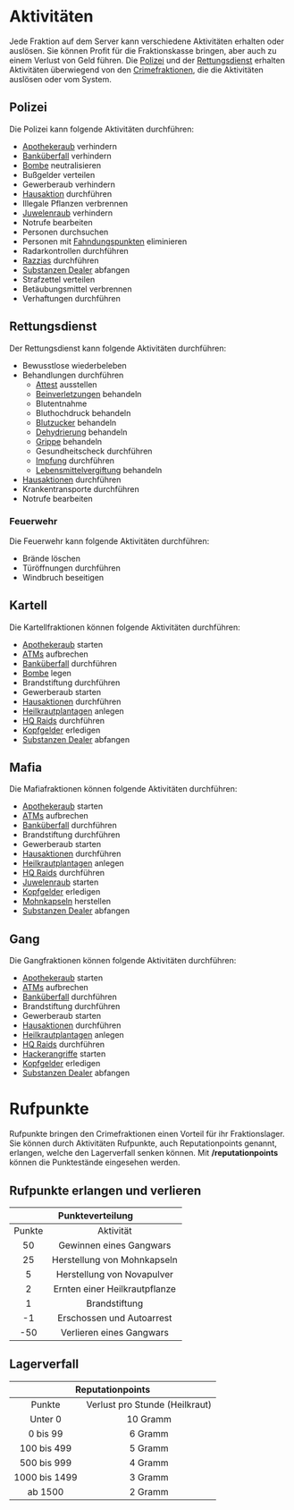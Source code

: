 # Aktivitäten

Jede Fraktion auf dem Server kann verschiedene Aktivitäten erhalten oder auslösen. Sie können Profit für die Fraktionskasse bringen, aber auch zu einem Verlust von Geld führen. Die [Polizei](polizei.md) und der [Rettungsdienst](rettungsdienst.md) erhalten Aktivitäten überwiegend von den [Crimefraktionen](allgemein.md), die die Aktivitäten auslösen oder vom System.

## Polizei
Die Polizei kann folgende Aktivitäten durchführen:

* [Apothekeraub](apothekenraub.md) verhindern
* [Banküberfall](banküberfall.md) verhindern
* [Bombe](bomben.md) neutralisieren
* Bußgelder verteilen
* Gewerberaub verhindern
* [Hausaktion](hausaktionen.md) durchführen
* Illegale Pflanzen verbrennen
* [Juwelenraub](juwelenraub.md) verhindern
* Notrufe bearbeiten
* Personen durchsuchen
* Personen mit [Fahndungspunkten](../../pages/allgemein/fahndungspunkte.md) eliminieren
* Radarkontrollen durchführen
* [Razzias](hqraids.md) durchführen
* [Substanzen Dealer](substanzendealer.md) abfangen
* Strafzettel verteilen
* Betäubungsmittel verbrennen
* Verhaftungen durchführen

## Rettungsdienst
Der Rettungsdienst kann folgende Aktivitäten durchführen:

- Bewusstlose wiederbeleben
- Behandlungen durchführen
    - [Attest](../../pages/krankheiten/rezepte.md) ausstellen
    - [Beinverletzungen](../../pages/krankheiten/beinverletzungen.md) behandeln
    - Blutentnahme
    - Bluthochdruck behandeln
    - [Blutzucker](../../pages/krankheiten/blutzucker.md) behandeln
    - [Dehydrierung](../../pages/krankheiten/dehydration.md) behandeln
    - [Grippe](../../pages/krankheiten/grippe.md) behandeln
    - Gesundheitscheck durchführen
    - [Impfung](../../pages/krankheiten/impfung.md) durchführen
    - [Lebensmittelvergiftung](../../pages/krankheiten/lebensmittelvergiftung.md) behandeln
- [Hausaktionen](hausaktionen.md) durchführen
- Krankentransporte durchführen
- Notrufe bearbeiten

### Feuerwehr  
Die Feuerwehr kann folgende Aktivitäten durchführen:

- Brände löschen
- Türöffnungen durchführen
- Windbruch beseitigen

## Kartell

Die Kartellfraktionen können folgende Aktivitäten durchführen:

* [Apothekeraub](apothekenraub.md) starten
* [ATMs](../../pages/orte/banken.md) aufbrechen
* [Banküberfall](banküberfall.md) durchführen
* [Bombe](bomben.md) legen
* Brandstiftung durchführen
* Gewerberaub starten
* [Hausaktionen](hausaktionen.md) durchführen
* [Heilkrautplantagen](../../pages/pflanzen/heilkraut.md) anlegen
* [HQ Raids](hqraids.md) durchführen
* [Kopfgelder](kopfgeld.md) erledigen
* [Substanzen Dealer](substanzendealer.md) abfangen

## Mafia

Die Mafiafraktionen können folgende Aktivitäten durchführen:

* [Apothekeraub](apothekenraub.md) starten
* [ATMs](../../pages/orte/banken.md) aufbrechen
* [Banküberfall](banküberfall.md) durchführen
* Brandstiftung durchführen
* Gewerberaub starten
* [Hausaktionen](hausaktionen.md) durchführen
* [Heilkrautplantagen](../../pages/pflanzen/heilkraut.md) anlegen
* [HQ Raids](hqraids.md) durchführen
* [Juwelenraub](juwelenraub.md) starten
* [Kopfgelder](kopfgeld.md) erledigen
* [Mohnkapseln](../../pages/pflanzen/mohnfeld.md) herstellen
* [Substanzen Dealer](substanzendealer.md) abfangen

## Gang

Die Gangfraktionen können folgende Aktivitäten durchführen:

* [Apothekeraub](apothekenraub.md) starten
* [ATMs](../../pages/orte/banken.md) aufbrechen
* [Banküberfall](banküberfall.md) durchführen
* Brandstiftung durchführen
* Gewerberaub starten
* [Hausaktionen](hausaktionen.md) durchführen
* [Heilkrautplantagen](../../pages/pflanzen/heilkraut.md) anlegen
* [HQ Raids](hqraids.md) durchführen
* [Hackerangriffe](hackerangriff.md) starten
* [Kopfgelder](kopfgeld.md) erledigen
* [Substanzen Dealer](substanzendealer.md) abfangen

# Rufpunkte

Rufpunkte bringen den Crimefraktionen einen Vorteil für ihr Fraktionslager. Sie können durch Aktivitäten Rufpunkte, auch Reputationpoints genannt, erlangen, welche den Lagerverfall senken können. Mit **/reputationpoints** können die Punktestände eingesehen werden.

## Rufpunkte erlangen und verlieren

<table>
  <thead>
    <tr>
      <th colspan=2 align="center">Punkteverteilung</th>
    </tr>
  </thead>
  <tbody>
    <tr>
      <td align="center">Punkte</td>
      <td align="center">Aktivität</td>
    </tr>
    <tr>
      <td align="center">50</td>
      <td align="center">Gewinnen eines Gangwars</td>
    </tr>
    <tr>
      <td align="center">25</td>
      <td align="center">Herstellung von Mohnkapseln</td>
    </tr>
    <tr>
      <td align="center">5</td>
      <td align="center">Herstellung von Novapulver</td>
    </tr>
    <tr>
      <td align="center">2</td>
      <td align="center">Ernten einer Heilkrautpflanze</td>
    </tr>
    <tr>
      <td align="center">1</td>
      <td align="center">Brandstiftung</td>
    </tr>
    <tr>
      <td align="center">-1</td>
      <td align="center">Erschossen und Autoarrest</td>
    </tr>
    <tr>
      <td align="center">-50</td>
      <td align="center">Verlieren eines Gangwars</td>
    </tr>
  </tbody>
</table>

## Lagerverfall

<table>
  <thead>
    <tr>
      <th colspan=2 align="center">Reputationpoints</th>
    </tr>
  </thead>
  <tbody>
    <tr>
      <td align="center" >Punkte</td>
      <td align="center" >Verlust pro Stunde (Heilkraut)</td>
    </tr>
    <tr>
      <td align="center" >Unter 0</td>
      <td align="center" >10 Gramm</td>
    </tr>
    <tr>
      <td align="center" >0 bis 99</td>
      <td align="center" >6 Gramm</td>
    </tr>
    <tr>
      <td align="center" >100 bis 499</td>
      <td align="center" >5 Gramm</td>
    </tr>
    <tr>
      <td align="center" >500 bis 999</td>
      <td align="center" >4 Gramm</td>
    </tr>
    <tr>
      <td align="center" >1000 bis 1499</td>
      <td align="center" >3 Gramm</td>
    </tr>
    <tr>
      <td align="center" >ab 1500</td>
      <td align="center" >2 Gramm</td>
    </tr> 
  </tbody>
</table>







